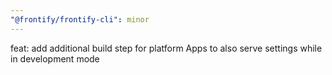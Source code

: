 ```yaml
---
"@frontify/frontify-cli": minor
---
```


feat: add additional build step for platform Apps to also serve settings while in development mode
